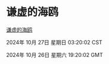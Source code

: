 # 谦虚的海鸥
[谦虚的海鸥](http://219.139.197.74:56308/qxdho/course/base/hotlink/index.php)

2024年 10月 27日 星期日 03:20:02 CST

2024年 10月 26日 星期六 19:20:02 GMT
